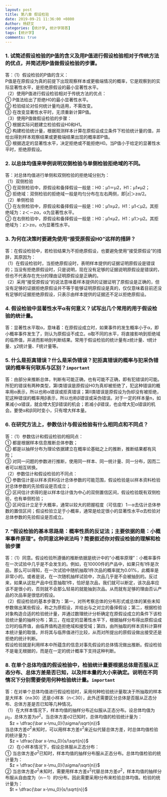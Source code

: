 ```yaml
---
layout: post
title: 第八章 假设检验
date: 2019-09-21 11:36:00 +0800
Author: 杨舒文
categories: [统计学, 统计学简答]
tags: [统计学]
comments: true
---
```


### 1. 试简述假设检验的P值的含义及用P值进行假设检验相对于传统方法的优点，并简述用P值做假设检验的步骤。 
答：（1）假设检验的P值的含义：   
P值是在原假设为真的前提下出现观察样本或更极端情况的概率，它是观察到的实际显著性水平，是拒绝原假设的最小显著性水平。  
（2）使用P值进行假设检验相对于传统方法的优点：   
① P值法给出了拒绝H0的最小显著性水平。   
② 检验结论对任何统计量均适用，不需改变。  
③ 在改变显著性水平时，无须重新计算P值。  
（3）使用P值做假设检验的步骤：  
① 根据实际问题建立检验假设H0和H1。  
② 构建检验统计量，根据观测样本计算在原假设成立条件下检验统计量的值，并给出得到样本观察结果或更极端结果出现的概率即P值。  
③ 根据选定的显著性水平，决定拒绝或不能拒绝H0。当P值小于给定的显著性水平时，拒绝原假设。



### 2. 以总体均值来举例说明双侧检验与单侧检验拒绝域的不同。
答：对总体均值进行单侧和双侧检验的拒绝域分别为：  
（1）双侧检验  
① 在双侧检验中，原假设和备择假设一般是：H0：μ1＝μ2，H1：μ1≠μ2；  
② 拒绝域：双侧检验的拒绝域一般是均匀分布在左右两侧，即|z|＞zα/2。  
（2）单侧检验  
① 在左侧检验中，原假设和备择假设一般是：H0：μ1≥μ2，H1：μ1＜μ2。其拒绝域为：z＜－zα，α为显著性水平。  
② 在右侧检验中，原假设和备择假设一般是：H0：μ1≤μ2，H1：μ1＞μ2。其拒绝域为：z＞zα，α为显著性水平。  



### 3. 为何在决策时要避免使用“接受原假设H0”这样的措辞？
答：在假设检验中，若检验结果为不拒绝原假设，也要避免使用“接受原假设”的措辞，其原因为：  
（1）在假设检验时，当拒绝原假设时，表明样本提供的证据证明原假设是错误的；当没有拒绝原假设时，只是说明，现在没有足够的证据说明原假设是错误的，但也不代表存在充分的理由证明原假设是正确的。  
（2）采用“接受原假设”的说法意味着样本提供的证据证明了原假设是正确的，但没有足够的证据拒绝原假设并不等于能够证明原假设是真的，仅仅意味着目前还没有足够的证据拒绝原假设，只表示由样本提供的证据还不足以拒绝原假设。



### 4. 假设检验中显著性水平α有何意义？试写出几个常用的用于假设检验的统计量。
答：显著性水平取α，意味着：在原假设成立时，如果事件的发生概率小于α，即小概率事件发生了，则认为原假设不成立。α取不同的水平，将直接影响到拒绝域的临界值，并进而影响到判断结果。常用于假设检验的统计量有z统计量、t统计量、χ2统计量、F统计量等。



### 5. 什么是拒真错误？什么是采伪错误？犯拒真错误的概率与犯采伪错误的概率有何联系与区别？`important`
答：由部分来推断总体，判断有可能正确，也有可能不正确，即有犯错误的可能。所犯的错误有两种类型，第Ⅰ类错误是原假设H0为真却被拒绝了，犯这种错误的概率用α表示，所以也称α错误或拒真错误；第Ⅱ类错误是原假设为伪却没有被拒绝，犯这种错误的概率用β表示，所以也称β错误或采伪错误。对于一定的样本量n，如果减小α错误，就会增大犯β错误的机会；若减小β错误，也会增大犯α错误的机会。要使α和β同时变小，只有增大样本量。



### 6. 在研究方法上，参数估计与假设检验有什么相同点和不同点？
答：（1）参数估计和假设检验的相同点：  
① 都是根据样本信息推断总体参数；  
② 都是以抽样分布为理论依据建立在概率论基础之上的推断，推断结果都有风险；  
③ 对同一问题的参数进行推断，使用同一样本、同一统计量、同一分布，因而二者可以相互转换。  
（2）参数估计和假设检验的不同点：  
① 参数估计是以样本资料估计总体参数的可能范围，假设检验是以样本资料检验对总体参数的先验假设是否成立；  
② 区间估计求得的是以样本估计值为中心的双侧置信区间，假设检验既有双侧检验，也有单侧检验；  
③ 区间估计立足于大概率，通常以较大的把握程度（可信度）1－α去估计总体参数的置信区间；假设检验立足于小概率，通常是给定很小的显著性水平α去检验对总体参数的先验假设是否成立。



### 7. “假设检验的基本思路是：概率性质的反证法；主要依据的是：小概率事件原理”。你同意这种说法吗？简要叙述你对假设检验的理解和检验步骤
答：（1）同意。假设检验所遵循的推断依据是统计中的“小概率原理”：小概率事件在一次试验中几乎是不会发生的。例如，在10000件的产品中，如果只有1件是次品，那么可以得知，在一次试验中随机抽取1件次品的概率就为0.01%，此概率是非常小的。或者是说，在一次随机抽样试验中，次品几乎是不会被抽到的。反过来，如果从这批产品中任意抽取1件，恰好是次品，我们就可以断定，该次品率应该不是很小的，否则就不会那么轻易的就能抽到次品。从而就有足够的理由否认产品的次品率是很低的假设。  
（2）假设检验的基本步骤为：第一，对所考察总体的分布形式或总体的某些未知参数做出某些假设，称之为原假设，并给出与之对立的备择假设；第二，根据检验对象构造合适的检验统计量，并通过数理统计分析确定在原假设成立的条件下该检验统计量的抽样分布；第三，在给定的显著性水平下，根据抽样分布得出原假设成立时的临界值，由临界值构造拒绝域和接受域；第四，由所抽取的样本资料计算样本统计量的取值，并将其与临界值进行比较，从而对所提出的原假设做出接受还是拒绝的统计判断。  
假设检验就是利用样本中所蕴含的信息对事先假设的总体情况做出推断。假设检验不是毫无根据的，而是在一定的统计概率下支持这种判断。



### 8. 在单个总体均值的假设检验中，检验统计量要根据总体是否服从正态分布、总体方差是否已知，以及样本量的大小来确定。说明在不同情况下分别需要使用何种检验统计量。`important`
答：在对单个总体均值进行假设检验时，采用何种检验统计量取决于所抽取的样本是大样本（n≥30）还是小样本（n＜30），此外还需要区分总体是否服从正态分布、总体方差是否已知等几种情况。  
（1）在大样本情况下，样本均值的抽样分布近似服从正态分布。设总体均值为$\mu_0$，总体方差为$\sigma^ 2$。当总体方差σ2已知时，总体均值的检验统计量为：  
&ensp;&ensp;$z = \dfrac{\bar x-\mu_0}{\sigma/\sqrt{n}}$  
当总体方差$\sigma^ 2$未知时，可以用样本方差$s ^2$来近似代替总体方差，时总体均值检验的统计量为：  
&ensp;&ensp;$z = \dfrac{\bar x-\mu_0}{s/\sqrt{n}}$   
（2）在小样本情况下，假设总体服从正态分布：  
① 当总体方差$\sigma^ 2$已知时，样本均值的抽样分布服从正态分布。总体均值检验的统计量为：  
&ensp;&ensp;$z = \dfrac{\bar x-\mu_0}{\sigma/\sqrt{n}}$   
② 当总体方差$\sigma^ 2$未知时，需要用样本方差$s^2$代替总体方差$\sigma^ 2$，样本均值的抽样分布服从自由度为（n－1）的t分布。因此需要采用t分布来检验总体均值。检验的统计量为：  
&ensp;&ensp;$t = \dfrac{\bar x-\mu_0}{s/\sqrt{n}}$
